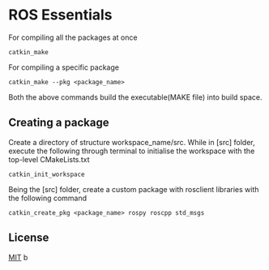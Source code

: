 # ROS Essentials

For compiling all the packages at once
```
catkin_make
```
For compiling a specific package 
```
catkin_make --pkg <package_name>
```
Both the above commands build the executable(MAKE file) into build space.

## Creating a package

Create a directory of structure workspace_name/src. While in [src] folder, execute the following through terminal to initialise the workspace with the top-level CMakeLists.txt 
```
catkin_init_workspace
```
Being the [src] folder, create a custom package with rosclient libraries with the following command
```
catkin_create_pkg <package_name> rospy roscpp std_msgs
```



## License
[MIT](https://choosealicense.com/licenses/mit/)   b
